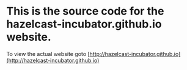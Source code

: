 # This is the source code for the hazelcast-incubator.github.io website.

To view the actual website goto 
[http://hazelcast-incubator.github.io](http://hazelcast-incubator.github.io)
